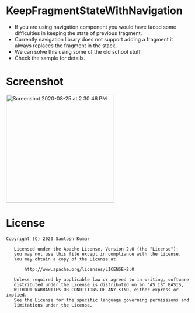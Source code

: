 # KeepFragmentStateWithNavigation

- If you are using navigation component you would have faced some difficulties in keeping the state of previous fragment.
- Currently navigation library does not support adding a fragment it always replaces the fragment in the stack.
- We can solve this using some of the old school stuff. 
- Check the sample for details.

# Screenshot

<img width="296" alt="Screenshot 2020-08-25 at 2 30 46 PM" src="https://user-images.githubusercontent.com/43371182/91154811-97f91380-e6df-11ea-93db-222054ddd1c8.png">

# License

```
Copyright (C) 2020 Santosh Kumar

   Licensed under the Apache License, Version 2.0 (the "License");
   you may not use this file except in compliance with the License.
   You may obtain a copy of the License at

       http://www.apache.org/licenses/LICENSE-2.0

   Unless required by applicable law or agreed to in writing, software
   distributed under the License is distributed on an "AS IS" BASIS,
   WITHOUT WARRANTIES OR CONDITIONS OF ANY KIND, either express or implied.
   See the License for the specific language governing permissions and
   limitations under the License.
   ```
   
